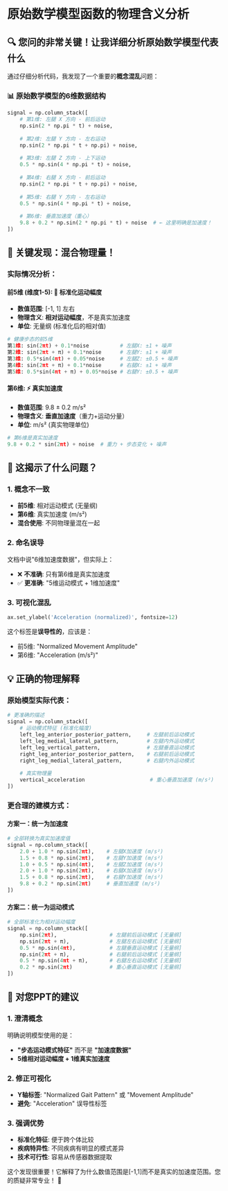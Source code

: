 # 原始数学模型函数的物理含义分析

## 🔍 **您问的非常关键！让我详细分析原始数学模型代表什么**

通过仔细分析代码，我发现了一个重要的**概念混乱**问题：

### 📊 **原始数学模型的6维数据结构**

```python
signal = np.column_stack([
    # 第1维: 左腿 X 方向 - 前后运动
    np.sin(2 * np.pi * t) + noise,
    
    # 第2维: 左腿 Y 方向 - 左右运动  
    np.sin(2 * np.pi * t + np.pi) + noise,
    
    # 第3维: 左腿 Z 方向 - 上下运动
    0.5 * np.sin(4 * np.pi * t) + noise,
    
    # 第4维: 右腿 X 方向 - 前后运动
    np.sin(2 * np.pi * t + np.pi) + noise,
    
    # 第5维: 右腿 Y 方向 - 左右运动
    0.5 * np.sin(4 * np.pi * t) + noise,
    
    # 第6维: 垂直加速度（重心）
    9.8 + 0.2 * np.sin(2 * np.pi * t) + noise  # ← 这里明确是加速度！
])
```

## 🎯 **关键发现：混合物理量！**

### **实际情况分析**：

#### **前5维 (维度1-5)**: 📏 **标准化运动幅度**
- **数值范围**: [-1, 1] 左右
- **物理含义**: **相对运动幅度**，不是真实加速度
- **单位**: 无量纲 (标准化后的相对值)

```python
# 健康步态的前5维
第1维: sin(2πt) + 0.1*noise          # 左腿X: ±1 + 噪声
第2维: sin(2πt + π) + 0.1*noise      # 左腿Y: ±1 + 噪声  
第3维: 0.5*sin(4πt) + 0.05*noise     # 左腿Z: ±0.5 + 噪声
第4维: sin(2πt + π) + 0.1*noise      # 右腿X: ±1 + 噪声
第5维: 0.5*sin(4πt + π) + 0.05*noise # 右腿Y: ±0.5 + 噪声
```

#### **第6维**: ⚡ **真实加速度**
- **数值范围**: 9.8 ± 0.2 m/s²
- **物理含义**: **垂直加速度**（重力+运动分量）
- **单位**: m/s² (真实物理单位)

```python
# 第6维是真实加速度
9.8 + 0.2 * sin(2πt) + noise  # 重力 + 步态变化 + 噪声
```

## 🤔 **这揭示了什么问题？**

### **1. 概念不一致**
- **前5维**: 相对运动模式 (无量纲)
- **第6维**: 真实加速度 (m/s²)
- **混合使用**: 不同物理量混在一起

### **2. 命名误导**
文档中说"6维加速度数据"，但实际上：
- ❌ **不准确**: 只有第6维是真实加速度
- ✅ **更准确**: "5维运动模式 + 1维加速度"

### **3. 可视化混乱**
```python
ax.set_ylabel('Acceleration (normalized)', fontsize=12)
```
这个标签是**误导性的**，应该是：
- 前5维: "Normalized Movement Amplitude" 
- 第6维: "Acceleration (m/s²)"

## 💡 **正确的物理解释**

### **原始模型实际代表**：
```python
# 更准确的描述
signal = np.column_stack([
    # 运动模式特征 (标准化幅度)
    left_leg_anterior_posterior_pattern,     # 左腿前后运动模式
    left_leg_medial_lateral_pattern,         # 左腿内外运动模式  
    left_leg_vertical_pattern,               # 左腿垂直运动模式
    right_leg_anterior_posterior_pattern,    # 右腿前后运动模式
    right_leg_medial_lateral_pattern,        # 右腿内外运动模式
    
    # 真实物理量
    vertical_acceleration                     # 重心垂直加速度 (m/s²)
])
```

### **更合理的建模方式**：

#### **方案一：统一为加速度**
```python
# 全部转换为真实加速度值
signal = np.column_stack([
    2.0 + 1.0 * np.sin(2πt),    # 左腿X加速度 (m/s²)
    1.5 + 0.8 * np.sin(2πt),    # 左腿Y加速度 (m/s²)  
    1.0 + 0.5 * np.sin(4πt),    # 左腿Z加速度 (m/s²)
    2.0 + 1.0 * np.sin(2πt),    # 右腿X加速度 (m/s²)
    1.5 + 0.8 * np.sin(2πt),    # 右腿Y加速度 (m/s²)
    9.8 + 0.2 * np.sin(2πt)     # 垂直加速度 (m/s²)
])
```

#### **方案二：统一为运动模式**
```python
# 全部标准化为相对运动幅度
signal = np.column_stack([
    np.sin(2πt),                 # 左腿前后运动模式 [无量纲]
    np.sin(2πt + π),             # 左腿左右运动模式 [无量纲]
    0.5 * np.sin(4πt),           # 左腿垂直运动模式 [无量纲]
    np.sin(2πt + π),             # 右腿前后运动模式 [无量纲]  
    0.5 * np.sin(4πt + π),       # 右腿左右运动模式 [无量纲]
    0.2 * np.sin(2πt)            # 重心垂直运动模式 [无量纲]
])
```

## 🎯 **对您PPT的建议**

### **1. 澄清概念**
明确说明模型使用的是：
- **"步态运动模式特征"** 而不是 **"加速度数据"**
- **5维相对运动幅度 + 1维真实加速度**

### **2. 修正可视化**
- **Y轴标签**: "Normalized Gait Pattern" 或 "Movement Amplitude"
- **避免**: "Acceleration" 误导性标签

### **3. 强调优势**
- **标准化特征**: 便于跨个体比较
- **疾病特异性**: 不同疾病有明显的模式差异
- **技术可行性**: 容易从传感器数据提取

这个发现很重要！它解释了为什么数值范围是[-1,1]而不是真实的加速度范围。您的质疑非常专业！ 🎉

